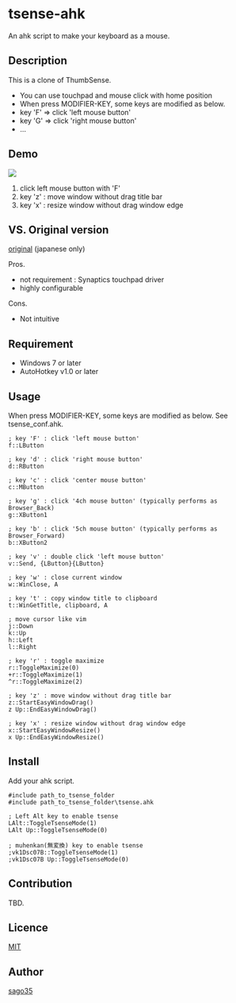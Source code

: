 tsense-ahk
================

An ahk script to make your keyboard as a mouse.

## Description

This is a clone of ThumbSense.

 * You can use touchpad and mouse click with home position
  * When press MODIFIER-KEY, some keys are modified as below.
   * key 'F' => click 'left mouse button'
   * key 'G' => click 'right mouse button'
   * ...



## Demo
![](https://raw.github.com/wiki/sago35/tsense-ahk/images/tsense-ahk-demo.gif)

 1. click left mouse button with 'F'
 2. key 'z' : move window without drag title bar
 3. key 'x' : resize window without drag window edge
 
## VS. Original version

[original](https://www.sonycsl.co.jp/person/rekimoto/tsense/indexj.html) (japanese only)

Pros.

 * not requirement : Synaptics touchpad driver
 * highly configurable

Cons.

 * Not intuitive

## Requirement

 * Windows 7 or later
 * AutoHotkey v1.0 or later

## Usage

When press MODIFIER-KEY, some keys are modified as below. See tsense_conf.ahk.

    ; key 'F' : click 'left mouse button'
    f::LButton

    ; key 'd' : click 'right mouse button'
    d::RButton

    ; key 'c' : click 'center mouse button'
    c::MButton

    ; key 'g' : click '4ch mouse button' (typically performs as Browser_Back)
    g::XButton1

    ; key 'b' : click '5ch mouse button' (typically performs as Browser_Forward)
    b::XButton2

    ; key 'v' : double click 'left mouse button'
    v::Send, {LButton}{LButton}

    ; key 'w' : close current window
    w::WinClose, A

    ; key 't' : copy window title to clipboard
    t::WinGetTitle, clipboard, A

    ; move cursor like vim
    j::Down
    k::Up
    h::Left
    l::Right

    ; key 'r' : toggle maximize
    r::ToggleMaximize(0)
    +r::ToggleMaximize(1)
    ^r::ToggleMaximize(2)

    ; key 'z' : move window without drag title bar
    z::StartEasyWindowDrag()
    z Up::EndEasyWindowDrag()

    ; key 'x' : resize window without drag window edge
    x::StartEasyWindowResize()
    x Up::EndEasyWindowResize()

## Install

Add your ahk script.

    #include path_to_tsense_folder
    #include path_to_tsense_folder\tsense.ahk

    ; Left Alt key to enable tsense
    LAlt::ToggleTsenseMode(1)
    LAlt Up::ToggleTsenseMode(0)

    ; muhenkan(無変換) key to enable tsense
    ;vk1Dsc07B::ToggleTsenseMode(1)
    ;vk1Dsc07B Up::ToggleTsenseMode(0)

## Contribution

TBD.

## Licence

[MIT](http://opensource.org/licenses/mit-license.php)

## Author

[sago35](https://github.com/sago35)
